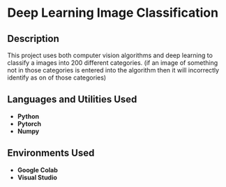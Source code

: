<h1>Deep Learning Image Classification</h1>


<h2>Description</h2>
This project uses both computer vision algorithms and deep learning to classify a images into 200 different categories. (if an image of something not in those categories is entered into the algorithm then it will incorrectly identify as on of those categories)
<br />


<h2>Languages and Utilities Used</h2>

- <b>Python</b> 
- <b>Pytorch</b>
- <b>Numpy</b>

<h2>Environments Used </h2>

- <b>Google Colab</b>
- <b>Visual Studio</b>
